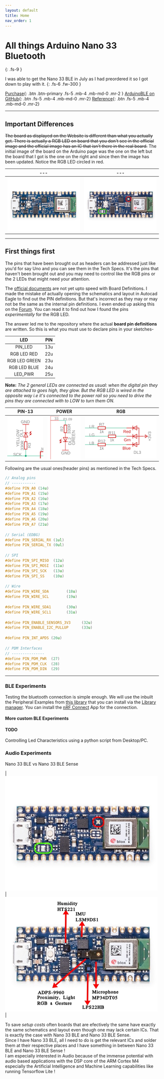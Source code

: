 ```yaml
---
layout: default
title: Home
nav_order: 1
---
```


# All things Arduino Nano 33 Bluetooth
{: .fs-9 }

I was able to get the Nano 33 BLE in July as I had preordered it so I got down to play with it.
{: .fs-6 .fw-300 }

[Purchase](https://store.arduino.cc/usa/nano-33-ble){: .btn .btn-primary .fs-5 .mb-4 .mb-md-0 .mr-2 } [ArduinoBLE on GitHub](https://github.com/arduino-libraries/ArduinoBLE){: .btn .fs-5 .mb-4 .mb-md-0 .mr-2} [Reference](https://www.arduino.cc/en/Reference/ArduinoBLE){: .btn .fs-5 .mb-4 .mb-md-0 .mr-2}

---

## **Important Differences**
<strike>The board as displayed on the Website is different than what you actually get. There is actually a RGB LED on board that you don't see in the official image and the official image has an IC that isn't there in the real board.</strike> The initial image of the board on the Arduino page was the one on the left but the board that I got is the one on the right and since then the image has been updated. Notice the RGB LED circled in red.

--- | ---
:-------------------------:|:-------------------------:
![Offical Image](./nanoble_old.jpg)  |  ![Real Board](./nanoble_new.jpg)

---

## **First things first**
The pins that have been brought out as headers can be addressed just like you'd for say Uno and you can see them in the Tech Specs. It's the pins that haven't been brought out and you may need to control like the RGB pins or the 2 LEDs that might need your attention.  

The [official documents](https://store.arduino.cc/usa/nano-33-ble) are not yet upto speed with Board Definitions. I made the mistake of actually opening the schematics and layout in Autocad Eagle to find out the PIN definitions. But that's incorrect as they may or may not be the same as the internal pin definitions. I even ended up asking this on the [Forum](https://forum.arduino.cc/index.php?topic=630665.0). You can read it to find out how I found the pins _experimentally_ for the RGB LED.  

The answer led me to the repository where the actual **board pin definitions** are written. So this is what you must use to declare pins in your sketches-  

| LED | PIN |
| :---: | :---: |
| PIN_LED | 13u |
| RGB LED RED | 22u |
| RGB LED GREEN | 23u |
| RGB LED BLUE | 24u |
| LED_PWR | 25u |

**Note:** _The 2 general LEDs are connected as usual: when the digital pin they are attached to goes high, they glow. But the RGB LED is wired in the opposite way i.e it's connected to the power rail so you need to drive the pins they are connected with to LOW to turn them ON._

| PIN-13 | POWER | RGB |
| :---: | :---: | :---: |
| ![PIN-13](13_led.png) | ![POWER](pwr_led.png) | ![RGB](rgb_led.png) |

Following are the usual ones(header pins) as mentioned in the Tech Specs.

```cpp
// Analog pins
// -----------
#define PIN_A0 (14u)
#define PIN_A1 (15u)
#define PIN_A2 (16u)
#define PIN_A3 (17u)
#define PIN_A4 (18u)
#define PIN_A5 (19u)
#define PIN_A6 (20u)
#define PIN_A7 (21u)

// Serial (EDBG)
#define PIN_SERIAL_RX (1ul)
#define PIN_SERIAL_TX (0ul)

// SPI
#define PIN_SPI_MISO  (12u)
#define PIN_SPI_MOSI  (11u)
#define PIN_SPI_SCK   (13u)
#define PIN_SPI_SS    (10u)

// Wire
#define PIN_WIRE_SDA        (18u)
#define PIN_WIRE_SCL        (19u)

#define PIN_WIRE_SDA1       (30u)
#define PIN_WIRE_SCL1       (31u)

#define PIN_ENABLE_SENSORS_3V3     (32u)
#define PIN_ENABLE_I2C_PULLUP      (33u)

#define PIN_INT_APDS (26u)

// PDM Interfaces
// ---------------
#define PIN_PDM_PWR	 (27)
#define PIN_PDM_CLK	 (28)
#define PIN_PDM_DIN	 (29)
```
---

### BLE Experiments
Testing the bluetooth connection is simple enough. We will use the inbuilt the Peripheral Examples from [this library](https://github.com/arduino-libraries/ArduinoBLE) that you can install via the [Library manager](https://www.arduino.cc/en/guide/libraries#toc3). You can install the [nRF Connect](https://play.google.com/store/apps/details?id=no.nordicsemi.android.mcp) App for the connection.

#### More custom BLE Experiments

#### TODO
Controlling Led Characteristics using a python script from Desktop/PC.

### Audio Experiments
Nano 33 BLE vs Nano 33 BLE Sense

| ![Nano 33 BLE](./nanoble_new.jpg) | ![Nano 33 BLE Sense](./nanoble_sense_labled.jpg) |

To save _setup costs_ often boards that are efectively the same have exactly the same schematics and layout even though one may lack certain ICs. That is exactly the case with Nano 33 BLE and Nano 33 BLE Sense.  
Since I have Nano 33 BLE, all I need to do is get the relevant ICs and solder them at their respective places and I have something in between Nano 33 BLE and Nano 33 BLE Sense !  
I am especially interested in Audio because of the immense potential with audio based applications with the DSP core of the ARM Cortex M4 especially the Artificial Intelligence and Machine Learning capabilities like running Tensorflow Lite !  
